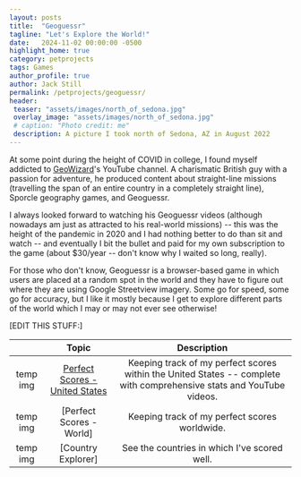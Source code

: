 ```yaml
---
layout: posts
title:  "Geoguessr"
tagline: "Let's Explore the World!"
date:   2024-11-02 00:00:00 -0500
highlight_home: true
category: petprojects
tags: Games
author_profile: true
author: Jack Still
permalink: /petprojects/geoguessr/
header:
 teaser: "assets/images/north_of_sedona.jpg"
 overlay_image: "assets/images/north_of_sedona.jpg"
 # caption: "Photo credit: me"
 description: A picture I took north of Sedona, AZ in August 2022
---
```


At some point during the height of COVID in college, I found myself addicted to [GeoWizard](https://www.youtube.com/GeoWizard)'s YouTube channel. A charismatic British guy with a passion for adventure, he produced content about straight-line missions (travelling the span of an entire country in a completely straight line), Sporcle geography games, and Geoguessr.

I always looked forward to watching his Geoguessr videos (although nowadays am just as attracted to his real-world missions) -- this was the height of the pandemic in 2020 and I had nothing better to do than sit and watch -- and eventually I bit the bullet and paid for my own subscription to the game (about $30/year -- don't know why I waited so long, really).

For those who don't know, Geoguessr is a browser-based game in which users are placed at a random spot in the world and they have to figure out where they are using Google Streetview imagery. Some go for speed, some go for accuracy, but I like it mostly because I get to explore different parts of the world which I may or may not ever see otherwise!

[EDIT THIS STUFF:]

|  | Topic | Description |
|:-------------------------:|:-------------------------:|:-------------------------:|
| temp img  | [Perfect Scores - United States](/geoguessr/usa/usa_25k) | Keeping track of my perfect scores within the United States -- complete with comprehensive stats and  YouTube videos. |
| temp img | [Perfect Scores - World] | Keeping track of my perfect scores worldwide. |
| temp img | [Country Explorer] | See the countries in which I've scored well. |
